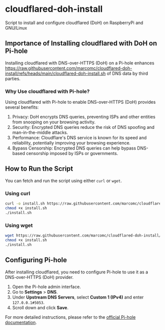 # cloudflared-doh-install

Script to install and configure cloudflared (DoH) on RaspberryPi and GNU/Linux

## Importance of Installing cloudflared with DoH on Pi-hole

Installing cloudflared with DNS-over-HTTPS (DoH) on a Pi-hole enhances https://raw.githubusercontent.com/marcomc/cloudflared-doh-install/refs/heads/main/cloudflared-doh-install.sh of DNS data by third parties.

### Why Use cloudflared with Pi-hole?
Using cloudflared with Pi-hole to enable DNS-over-HTTPS (DoH) provides several benefits:

1. Privacy: DoH encrypts DNS queries, preventing ISPs and other entities from snooping on your browsing activity.
2. Security: Encrypted DNS queries reduce the risk of DNS spoofing and man-in-the-middle attacks.
3. Performance: Cloudflare's DNS service is known for its speed and reliability, potentially improving your browsing experience.
4. Bypass Censorship: Encrypted DNS queries can help bypass DNS-based censorship imposed by ISPs or governments.

## How to Run the Script

You can fetch and run the script using either `curl` or `wget`.

### Using curl

```sh
curl -o install.sh https://raw.githubusercontent.com/marcomc/cloudflared-doh-install/refs/heads/main/cloudflared-install.sh
chmod +x install.sh
./install.sh
```

### Using wget

```sh
wget https://raw.githubusercontent.com/marcomc/cloudflared-doh-install/refs/heads/main/cloudflared-doh-install.sh
chmod +x install.sh
./install.sh
```

## Configuring Pi-hole

After installing cloudflared, you need to configure Pi-hole to use it as a DNS-over-HTTPS (DoH) provider.

1. Open the Pi-hole admin interface.
2. Go to **Settings** > **DNS**.
3. Under **Upstream DNS Servers**, select **Custom 1 (IPv4)** and enter `127.0.0.1#5053`.
4. Scroll down and click **Save**.

For more detailed instructions, please refer to the [official Pi-hole documentation](https://docs.pi-hole.net/guides/dns/cloudflared/).